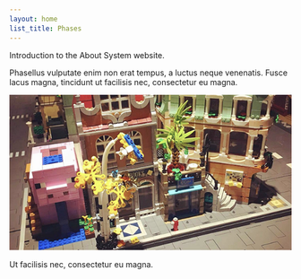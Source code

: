 ```yaml
---
layout: home
list_title: Phases
---
```


Introduction to the About System website.

Phasellus vulputate enim non erat tempus, a luctus neque venenatis. Fusce lacus magna, tincidunt ut facilisis nec, consectetur eu magna.

![BrickMMO](images/brickmmo.png)

Ut facilisis nec, consectetur eu magna.
